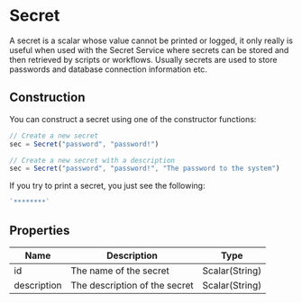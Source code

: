 Secret
======================

A secret is a scalar whose value cannot be printed or logged, it only really is useful when used with the Secret Service where secrets can be stored and then retrieved by scripts or workflows. Usually secrets are used to store passwords and database connection information etc.

## Construction

You can construct a secret using one of the constructor functions:
```js
// Create a new secret
sec = Secret("password", "password!")

// Create a new secret with a description
sec = Secret("password", "password!", "The password to the system")
```
If you try to print a secret, you just see the following:
```js
`********`
```

## Properties

|**Name**|**Description**|**Type**|
|-|-|-|
|id|The name of the secret|Scalar(String)|
|description|The description of the secret|Scalar(String)|
